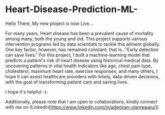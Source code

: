 # Heart-Disease-Prediction-ML-
Hello There, My new project is now Live...

For many years, Heart disease has been a prevalent cause of mortality among many, both the young and old. This project supports various intervention programs led by data scientists to tackle this ailment globally. One key factor, however, has remained constant: that is…"Early detection can save lives." For this project, I built a machine-learning model that predicts a patient's risk of heart disease using historical medical data. By uncovering patterns in vital health indicators like age, chest pain type, cholesterol, maximum heart rate, exercise responses, and many others, I hope it can assist healthcare providers with timely, data-driven decisions, with the goal of transforming patient care and saving lives. 

I hope it's helpful -):

Additionally, please note that I am open to collaborations, kindly connect with me on (LinkedIn[https://www.linkedin.com/in/adeniran-olanrewaju/])
